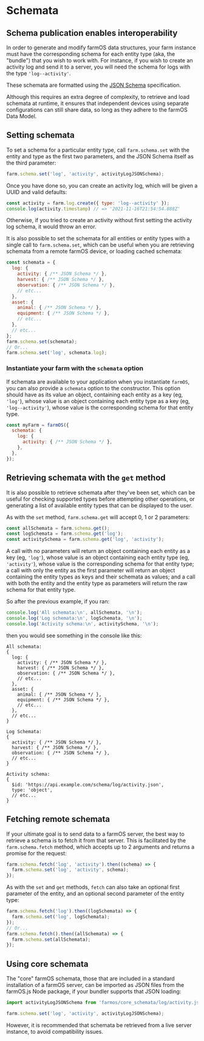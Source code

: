# Schemata

## Schema publication enables interoperability
In order to generate and modify farmOS data structures, your farm instance must have the corresponding schema for each entity type (aka, the "bundle") that you wish to work with. For instance, if you wish to create an activity log and send it to a server, you will need the schema for logs with the type `'log--activity'`.

These schemata are formatted using the [JSON Schema](https://json-schema.org) specification.

Although this requires an extra degree of complexity, to retrieve and load schemata at runtime, it ensures that independent devices using separate configurations can still share data, so long as they adhere to the farmOS Data Model.

## Setting schemata
To set a schema for a particular entity type, call `farm.schema.set` with the entity and type as the first two parameters, and the JSON Schema itself as the third parameter:

```js
farm.schema.set('log', 'activity', activityLogJSONSchema);
```

Once you have done so, you can create an activity log, which will be given a UUID and valid defaults:

```js
const activity = farm.log.create({ type: 'log--activity' });
console.log(activity.timestamp) // => '2021-11-16T21:54:54.888Z'
```

Otherwise, if you tried to create an activity without first setting the activity log schema, it would throw an error.

It is also possible to set the schemata for all entities or entity types with a single call to `farm.schema.set`, which can be useful when you are retrieving schemata from a remote farmOS device, or loading cached schemata:

```js
const schemata = {
  log: {
    activity: { /** JSON Schema */ },
    harvest: { /** JSON Schema */ },
    observation: { /** JSON Schema */ },
    // etc...
  },
  asset: {
    animal: { /** JSON Schema */ },
    equipment: { /** JSON Schema */ },
    // etc...
  },
  // etc...
};
farm.schema.set(schemata);
// Or...
farm.schema.set('log', schemata.log);
```

### Instantiate your farm with the `schemata` option
If schemata are available to your application when you instantiate `farmOS`, you can also provide a `schemata` option to the constructor. This option should have as its value an object, containing each entity as a key (eg, `'log'`), whose value is an object containing each entity type as a key (eg, `'log--activity'`), whose value is the corresponding schema for that entity type.

```js
const myFarm = farmOS({
  schemata: {
    log: {
      activity: { /** JSON Schema */ },
    },
  },
});
```

## Retrieving schemata with the `get` method
It is also possible to retrieve schemata after they've been set, which can be useful for checking supported types before attempting other operations, or generating a list of available entity types that can be displayed to the user.

As with the `set` method, `farm.schema.get` will accept 0, 1 or 2 parameters:

```js
const allSchemata = farm.schema.get();
const logSchemata = farm.schema.get('log');
const activitySchema = farm.schema.get('log', 'activity');
```

A call with no parameters will return an object containing each entity as a key (eg, `'log'`), whose value is an object containing each entity type (eg, `'activity'`), whose value is the corresponding schema for that entity type; a call with only the entity as the first parameter will return an object containing the entity types as keys and their schemata as values; and a call with both the entity and the entity type as parameters will return the raw schema for that entity type.

So after the previous example, if you ran:

```js
console.log('All schemata:\n', allSchemata, '\n');
console.log('Log schemata:\n', logSchemata, '\n');
console.log('Activity schema:\n', activitySchema, '\n');
```

then you would see something in the console like this:

```
All schemata:
{
  log: {
    activity: { /** JSON Schema */ },
    harvest: { /** JSON Schema */ },
    observation: { /** JSON Schema */ },
    // etc...
  },
  asset: {
    animal: { /** JSON Schema */ },
    equipment: { /** JSON Schema */ },
    // etc...
  },
  // etc...
}

Log Schemata:
{
  activity: { /** JSON Schema */ },
  harvest: { /** JSON Schema */ },
  observation: { /** JSON Schema */ },
  // etc...
}

Activity schema:
{
  $id: 'https://api.example.com/schema/log/activity.json',
  type: 'object',
  // etc...
}
```

## Fetching remote schemata
If your ultimate goal is to send data to a farmOS server, the best way to retrieve a schema is to fetch it from that server. This is facilitated by the `farm.schema.fetch` method, which accepts up to 2 arguments and returns a promise for the request:

```js
farm.schema.fetch('log', 'activity').then((schema) => {
  farm.schema.set('log', 'activity', schema);
});
```

As with the `set` and `get` methods, `fetch` can also take an optional first parameter of the entity, and an optional second parameter of the entity type:


```js
farm.schema.fetch('log').then((logSchemata) => {
  farm.schema.set('log', logSchemata);
});
// Or...
farm.schema.fetch().then((allSchemata) => {
  farm.schema.set(allSchemata);
});
```

## Using core schemata
The "core" farmOS schemata, those that are included in a standard installation of a farmOS server, can be imported as JSON files from the farmOS.js Node package, if your bundler supports that JSON loading:

```js
import activityLogJSONSchema from 'farmos/core_schemata/log/activity.json';

farm.schema.set('log', 'activity', activityLogJSONSchema);
```

However, it is recommended that schemata be retrieved from a live server instance, to avoid compatibility issues.
